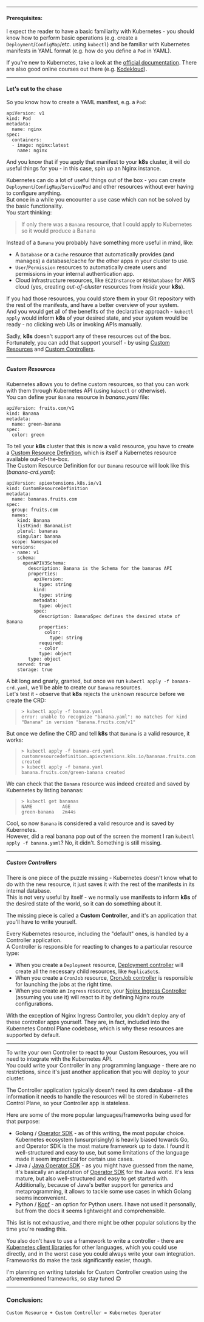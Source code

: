 ___
#### Prerequisites:
I expect the reader to have a basic familiarity with Kubernetes - you should know how to perform basic operations (e.g. create a `Deployment`/`ConfigMap`/etc. using `kubectl`) and be familiar with Kubernetes manifests in YAML format (e.g. how do you define a `Pod` in YAML).  
  
If you're new to Kubernetes, take a look at the [official documentation](https://kubernetes.io/docs/tutorials/kubernetes-basics/). There are also good online courses out there (e.g. [Kodekloud](https://kodekloud.com/p/kubernetes-for-the-absolute-beginners-hands-on)).

___
#### Let's cut to the chase
So you know how to create a YAML manifest, e.g. a `Pod`:  
```
apiVersion: v1
kind: Pod
metadata:
  name: nginx
spec:
  containers:
  - image: nginx:latest
    name: nginx
```
And you know that if you apply that manifest to your **k8s** cluster, it will do useful things for you - in this case, spin up an Nginx instance.  
  
Kubernetes can do a lot of useful things out of the box - you can create `Deployment`/`ConfigMap`/`Service`/`Pod` and other resources without ever having to configure anything.  
But once in a while you encounter a use case which can not be solved by the basic functionality.  
You start thinking:
>If only there was a `Banana` resource, that I could apply to Kubernetes so it would produce a Banana  

Instead of a `Banana` you probably have something more useful in mind, like:
* A `Database` or a `Cache` resource that automatically provides (and manages) a database/cache for the other apps in your cluster to use. 
* `User`/`Permission` resources to automatically create users and permissions in your internal authentication app.
* Cloud infrastructure resources, like `EC2Instance` or `RDSDatabase` for AWS cloud (yes, creating *out-of-cluster* resources from *inside* your **k8s**).
  
If you had those resources, you could store them in your Git repository with the rest of the manifests, and have a better overview of your system.  
And you would get all of the benefits of the declarative approach - `kubectl apply` would inform **k8s** of your desired state, and your system would be ready - no clicking web UIs or invoking APIs manually.  
  
Sadly, **k8s** doesn't support any of these resources out of the box.  
Fortunately, you can add that support yourself - by using [Custom Resources](https://kubernetes.io/docs/concepts/extend-kubernetes/api-extension/custom-resources/) and [Custom Controllers](https://kubernetes.io/docs/concepts/extend-kubernetes/api-extension/custom-resources/#custom-controllers).
  
___
##### Custom Resources
Kubernetes allows you to define custom resources, so that you can work with them through Kubernetes API (using `kubectl` or otherwise).  
You can define your `Banana` resource in *banana.yaml* file:
```
apiVersion: fruits.com/v1
kind: Banana
metadata:
  name: green-banana
spec:
  color: green
```  

To tell your **k8s** cluster that this is now a valid resource, you have to create a [Custom Resource Definition](https://kubernetes.io/docs/tasks/extend-kubernetes/custom-resources/custom-resource-definitions/), which is itself a Kubernetes resource available out-of-the-box.  
The Custom Resource Definition for our `Banana` resource will look like this (*banana-crd.yaml*):
```
apiVersion: apiextensions.k8s.io/v1
kind: CustomResourceDefinition
metadata:
  name: bananas.fruits.com
spec:
  group: fruits.com
  names:
    kind: Banana
    listKind: BananaList
    plural: bananas
    singular: banana
  scope: Namespaced
  versions:
  - name: v1
    schema:
      openAPIV3Schema:
        description: Banana is the Schema for the bananas API
        properties:
          apiVersion:
            type: string
          kind:
            type: string
          metadata:
            type: object
          spec:
            description: BananaSpec defines the desired state of Banana
            properties:
              color:
                type: string
            required:
            - color
            type: object
        type: object
    served: true
    storage: true
```  
A bit long and gnarly, granted, but once we run `kubectl apply -f banana-crd.yaml`, we'll be able to create our `Banana` resources.  
Let's test it - observe that **k8s** rejects the unknown resource before we create the CRD:
> `> kubectl apply -f banana.yaml`  
> `error: unable to recognize "banana.yaml": no matches for kind "Banana" in version "banana.fruits.com/v1"`  
  
But once we define the CRD and tell **k8s** that `Banana` is a valid resource, it works:
> `> kubectl apply -f banana-crd.yaml`  
> `customresourcedefinition.apiextensions.k8s.io/bananas.fruits.com created`  
> `> kubectl apply -f banana.yaml`  
> `banana.fruits.com/green-banana created`
  
We can check that the `Banana` resource was indeed created and saved by Kubernetes by listing bananas:
> `> kubectl get bananas`  
> `NAME           AGE`  
> `green-banana   2m44s`
  
Cool, so now `Banana` is considered a valid resource and is saved by Kubernetes.  
However, did a real banana pop out of the screen the moment I ran `kubectl apply -f banana.yaml`? No, it didn't. Something is still missing.

---
##### Custom Controllers
There is one piece of the puzzle missing - Kubernetes doesn't know what to do with the new resource, it just saves it with the rest of the manifests in its internal database.  
This is not very useful by itself - we normally use manifests to inform **k8s** of the desired state of the world, so it can do something about it.
  
The missing piece is called a **Custom Controller**, and it's an application that you'll have to write yourself.  

Every Kubernetes resource, including the "default" ones, is handled by a Controller application.  
A Controller is responsible for reacting to changes to a particular resource type:
* When you create a `Deployment` resource, [Deployment controller](https://github.com/kubernetes/kubernetes/blob/master/pkg/controller/deployment/deployment_controller.go) will create all the necessary child resources, like `ReplicaSet`s.
* When you create a `CronJob` resource, [CronJob controller](https://github.com/kubernetes/kubernetes/blob/master/pkg/controller/cronjob/cronjob_controller.go) is responsible for launching the jobs at the right time.
* When you create an `Ingress` resource, your [Nginx Ingress Controller](https://kubernetes.github.io/ingress-nginx/) (assuming you use it) will react to it by defining Nginx route configurations.  
  
With the exception of Nginx Ingress Controller, you didn't deploy any of these controller apps yourself. They are, in fact, included into the Kubernetes Control Plane codebase, which is why these resources are supported by default.  
  
___

To write your own Controller to react to your Custom Resources, you will need to integrate with the Kubernetes API.  
You could write your Controller in any programming language - there are no restrictions, since it's just another application that you will deploy to your cluster.  
  
The Controller application typically doesn't need its own database - all the information it needs to handle the resources will be stored in Kubernetes Control Plane, so your Controller app is stateless. 
  
Here are some of the more popular languages/frameworks being used for that purpose:
* Golang / [Operator SDK](https://sdk.operatorframework.io/docs/building-operators/golang/) - as of this writing, the most popular choice. Kubernetes ecosystem (unsurprisingly) is heavily biased towards Go, and Operator SDK is the most mature framework up to date. I found it well-structured and easy to use, but some limitations of the language made it seem impractical for certain use cases.
* Java / [Java Operator SDK](https://github.com/java-operator-sdk/java-operator-sdk) - as you might have guessed from the name, it's basically an adaptation of [Operator SDK](https://sdk.operatorframework.io/docs/building-operators/golang/) for the Java world. It's less mature, but also well-structured and easy to get started with. Additionally, because of Java's better support for generics and metaprogramming, it allows to tackle some use cases in which Golang seems inconvenient.
* Python / [Kopf](https://kopf.readthedocs.io/en/stable/) - an option for Python users. I have not used it personally, but from the docs it seems lightweight and comprehensible.  
  
This list is not exhaustive, and there might be other popular solutions by the time you're reading this.  

You also don't have to use a framework to write a controller - there are [Kubernetes client libraries](https://kubernetes.io/docs/reference/using-api/client-libraries/) for other languages, which you could use directly, and in the worst case you could always write your own integration. Frameworks do make the task significantly easier, though.
  
I'm planning on writing tutorials for Custom Controller creation using the aforementioned frameworks, so stay tuned 😊

___
### Conclusion:
`Custom Resource + Custom Controller = Kubernetes Operator`
